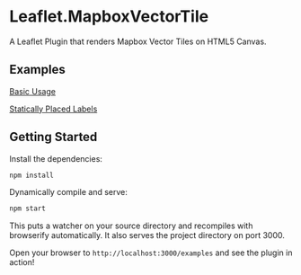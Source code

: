 Leaflet.MapboxVectorTile
========================

A Leaflet Plugin that renders Mapbox Vector Tiles on HTML5 Canvas.

## Examples

[Basic Usage](http://spatialserver.github.io/Leaflet.MapboxVectorTile/examples/basic.html)

[Statically Placed Labels](http://spatialserver.github.io/Leaflet.MapboxVectorTile/examples/static-label.html)

## Getting Started

Install the dependencies:

```sh
npm install
```

Dynamically compile and serve:

```sh
npm start
```

This puts a watcher on your source directory and recompiles with browserify automatically. It also serves the project directory on port 3000.

Open your browser to `http://localhost:3000/examples` and see the plugin in action!
